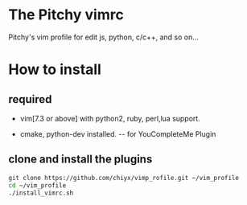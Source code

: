 # The Pitchy vimrc

Pitchy's vim profile for edit js, python, c/c++, and so on...

# How to install

## required

* vim[7.3 or above] with python2, ruby, perl,lua support.

* cmake, python-dev installed. -- for YouCompleteMe Plugin

## clone and install the plugins

```sh
git clone https://github.com/chiyx/vimp_rofile.git ~/vim_profile
cd ~/vim_profile
./install_vimrc.sh
```





